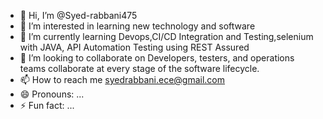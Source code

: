 - 👋 Hi, I’m @Syed-rabbani475
- 👀 I’m interested in learning new technology and software 
- 🌱 I’m currently learning  Devops,CI/CD Integration and Testing,selenium with JAVA, API Automation Testing using REST Assured
- 💞️ I’m looking to collaborate on Developers, testers, and operations teams collaborate at every stage of the software lifecycle.
- 📫 How to reach me syedrabbani.ece@gmail.com
- 😄 Pronouns: ...
- ⚡ Fun fact: ...

<!---
Syed-rabbani475/Syed-rabbani475 is a ✨ special ✨ repository because its `README.md` (this file) appears on your GitHub profile.
You can click the Preview link to take a look at your changes.
--->
